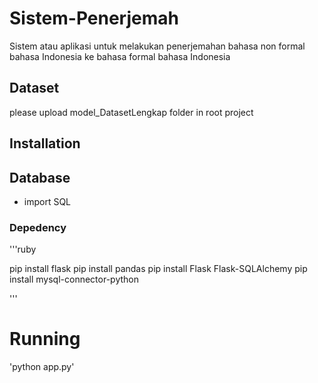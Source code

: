 # Sistem-Penerjemah
Sistem atau aplikasi untuk melakukan penerjemahan bahasa non formal bahasa Indonesia ke bahasa formal bahasa Indonesia

## Dataset
please upload model_DatasetLengkap folder in root project

## Installation
## Database
- import SQL
### Depedency
'''ruby

pip install flask
pip install pandas
pip install Flask Flask-SQLAlchemy
pip install mysql-connector-python

'''

# Running 
'python app.py'


